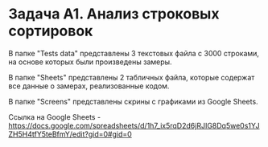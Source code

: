 # Задача А1. Анализ строковых сортировок

В папке "Tests data" представлены 3 текстовых файла с 3000 строками, на основе которых были произведены замеры.

В папке "Sheets" представлены 2 табличных файла, которые содержат все данные о замерах, реализованные кодом.

В папке "Screens" представлены скрины с графиками из Google Sheets.

Ссылка на Google Sheets - https://docs.google.com/spreadsheets/d/1h7_ix5rqD2d6jRJIG8Dq5we0s1YJZH5H4tfY5teBfmY/edit?gid=0#gid=0
